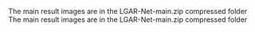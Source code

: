 The main result images are in the LGAR-Net-main.zip compressed folder
The main result images are in the LGAR-Net-main.zip compressed folder
